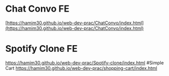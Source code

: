 # Chat Convo FE
[https://hamim30.github.io/web-dev-prac/ChatConvo/index.html](https://hamim30.github.io/web-dev-prac/ChatConvo/index.html)
# Spotify Clone FE
https://hamim30.github.io/web-dev-prac/Spotify-clone/index.html
#Simple Cart
https://hamim30.github.io/web-dev-prac/shopping-cart/index.html
